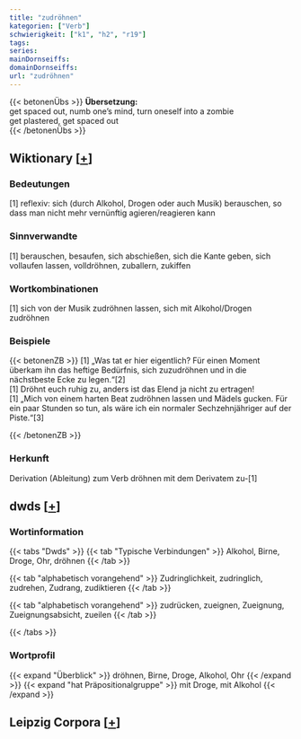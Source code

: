```yaml
---
title: "zudröhnen"
kategorien: ["Verb"]
schwierigkeit: ["k1", "h2", "r19"]
tags:
series:
mainDornseiffs:
domainDornseiffs:
url: "zudröhnen"
---
```


{{< betonenÜbs >}}
**Übersetzung:**  
get spaced out, numb one’s mind, turn oneself into a zombie  
get plastered, get spaced out  
{{< /betonenÜbs >}}

## Wiktionary [[+](https://de.wiktionary.org/wiki/zudröhnen)]

### Bedeutungen
[1] reflexiv: sich (durch Alkohol, Drogen oder auch Musik) berauschen, so dass man nicht mehr vernünftig agieren/reagieren kann  

### Sinnverwandte
[1] berauschen, besaufen, sich abschießen, sich die Kante geben, sich vollaufen lassen, volldröhnen, zuballern, zukiffen  

### Wortkombinationen
[1] sich von der Musik zudröhnen lassen, sich mit Alkohol/Drogen zudröhnen  

### Beispiele
{{< betonenZB >}}
[1] „Was tat er hier eigentlich? Für einen Moment überkam ihn das heftige Bedürfnis, sich zuzudröhnen und in die nächstbeste Ecke zu legen.“[2]  
[1] Dröhnt euch ruhig zu, anders ist das Elend ja nicht zu ertragen!  
[1] „Mich von einem harten Beat zudröhnen lassen und Mädels gucken. Für ein paar Stunden so tun, als wäre ich ein normaler Sechzehnjähriger auf der Piste.“[3]  

{{< /betonenZB >}}
### Herkunft
Derivation (Ableitung) zum Verb dröhnen mit dem Derivatem zu-[1]  



## dwds [[+](https://www.dwds.de/wb/zudröhnen)]

### Wortinformation
{{< tabs "Dwds" >}}
{{< tab "Typische Verbindungen" >}}
Alkohol, Birne, Droge, Ohr, dröhnen
{{< /tab >}}

{{< tab "alphabetisch vorangehend" >}}
Zudringlichkeit, zudringlich, zudrehen, Zudrang, zudiktieren
{{< /tab >}}

{{< tab "alphabetisch vorangehend" >}}
zudrücken, zueignen, Zueignung, Zueignungsabsicht, zueilen
{{< /tab >}}

{{< /tabs >}}

### Wortprofil
{{< expand "Überblick" >}} dröhnen, Birne, Droge, Alkohol, Ohr {{< /expand >}}
{{< expand "hat Präpositionalgruppe" >}} mit Droge, mit Alkohol {{< /expand >}}

## Leipzig Corpora [[+](https://corpora.uni-leipzig.de/en/res?word=zudröhnen&corpusId=deu_newscrawl-public_2018)]

